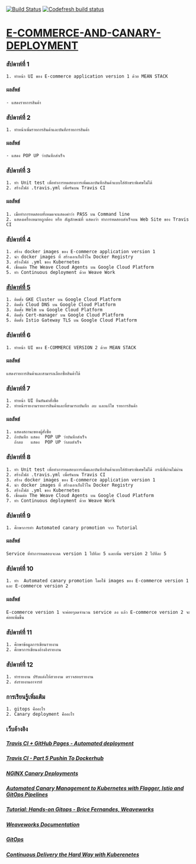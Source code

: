[![Build Status](https://travis-ci.org/nitikornchumnankul/E-COMMERCE-AND-CANARY-DEPLOYMENT.svg?branch=master)](https://travis-ci.org/nitikornchumnankul/E-COMMERCE-AND-CANARY-DEPLOYMENT)
[![Codefresh build status]( https://g.codefresh.io/api/badges/pipeline/nitikornchumnankul/E-COMMERCE-AND-CANARY-DEPLOYMENT%2FE-COMMERCE-AND-CANARY-DEPLOYMENT?key=eyJhbGciOiJIUzI1NiJ9.NWQ1ZmRmYzFjNDI1ZjE2ZTY1MzQ2YTY4.gyGUScNe8n81E-DdnhuNQ9S0MGEARcGDuCvzksqy200&type=cf-1)]( https://g.codefresh.io/pipelines/E-COMMERCE-AND-CANARY-DEPLOYMENT/builds?filter=trigger:build~Build;pipeline:5d5fe162645130b671b2a137~E-COMMERCE-AND-CANARY-DEPLOYMENT)
# [E-COMMERCE-AND-CANARY-DEPLOYMENT](https://github.com/nitikornchumnankul/E-COMMERCE-AND-CANARY-DEPLOYMENT/wiki)

### สัปดาห์ที่ 1 
    1. ทำหน้า UI ของ E-commerce application version 1 ด้วย MEAN STACK
#### ผลลัพธ์ 
    - แสดงรายการสินค้า
### สัปดาห์ที่ 2 
    1. ทำหน้าเพิ่มรายการสินค้าและบันทึกรายการสินค้า
#### ผลลัพธ์
    - แสดง POP UP ว่าบันทึกสำเร็จ
### สัปดาห์ที่ 3 
    1. ทำ Unit test เพื่อทำการทดสอบการเพิ่มและบันทึกสินค้าแบบใส่อักขระพิเศษไม่ได้
    2. สร้างไฟล์ .travis.yml เพื่อรันบน Travis CI
#### ผลลัพธ์
    1. เมื่อทำการทดสอบทั้งหมดจะแสดงคำว่า PASS บน Command line 
    2. แสดงเครื่องหมายถูกต้อง หรือ สัญลักษณ์ที่ แสดงว่า ทำการทดสอบสำเร็จบน Web Site ของ Travis CI
### สัปดาห์ที่ 4 
    1. สร้าง docker images ของ E-commerce application version 1
    2. นำ docker images ที่ สร้างเอาเก็บไว้ใน Docker Registry
    3. สร้างไฟล์ .yml ของ Kubernetes
    4. เชื่อมต่อ The Weave Cloud Agents บน Google Cloud Platform
    5. ทำ Continuous deployment ด้วย Weave Work

### [สัปดาห์ที่ 5 ](https://github.com/nitikornchumnankul/E-COMMERCE-AND-CANARY-DEPLOYMENT/wiki/Flagger-Install-on-GKE-Istio)
    1. ติดตั้ง GKE Cluster บน Google Cloud Platform
    2. ติดตั้ง Cloud DNS บน Google Cloud Platform
    3. ติดตั้ง Helm บน Google Cloud Platform
    4. ติดตั้ง Cert-manager บน Google Cloud Platform
    5. ติดตั้ง Istio Gateway TLS บน Google Cloud Platform
### สัปดาห์ที่ 6 
    1. ทำหน้า UI ของ E-COMMERCE VERSION 2 ด้วย MEAN STACK
#### ผลลัพธ์
    แสดงรายการสินค้าและสามารถเลือกซื้อสินค้าได้
### สัปดาห์ที่ 7 
    1. ทำหน้า UI ยืนยันคำสั่งซื้อ
    2. ทำหน้ารายงานรายการสินค้าและที่สามารถบันทึก ลบ และแก้ไข รายการสินค้า
#### ผลลัพธ์
    1. แสดงสถานะของผู้สั่งซื้อ
    2. ถ้าบันทึก แสดง  POP UP ว่าบันทึกสำเร็จ
       ถ้าลบ   แสดง  POP UP ว่าลบสำเร็จ 
### สัปดาห์ที่ 8  
    1. ทำ Unit test เพื่อทำการทดสอบการเพิ่มและบันทึกสินค้าแบบใส่อักขระพิเศษไม่ได้ กรณีที่ผ่านไม่ผ่าน
    2. สร้างไฟล์ .travis.yml เพื่อรันบน Travis CI
    3. สร้าง docker images ของ E-commerce application version 1
    4. นำ docker images ที่ สร้างเอาเก็บไว้ใน Docker Registry
    5. สร้างไฟล์ .yml ของ Kubernetes
    6. เชื่อมต่อ The Weave Cloud Agents บน Google Cloud Platform
    7. ทำ Continuous deployment ด้วย Weave Work
  
### สัปดาห์ที่ 9 
    1. ศึกษาการทำ Automated canary promotion จาก Tutorial
#### ผลลัพธ์
    Service ที่ทำการทดสอบจะลด version 1 ไปทีละ 5 และเพิ่ม version 2 ไปทีละ 5
### สัปดาห์ที่ 10
    1. ทำ  Automated canary promotion โดยใช้ images ของ E-commerce version 1 และ E-commerce version 2
#### ผลลัพธ์
    E-commerce version 1 จะค่อยๆลดจำนวน service ลง แล้ว E-commerce version 2 จะค่อยเพิ่มขึ้น
### สัปดาห์ที่ 11
    1. ศึกษาข้อมูลการเขียนรายงาน
    2. ศึกษาการเขียนงอ้างอิงรายงาน
### สัปดาห์ที่ 12
    1. ทำรายงาน ปรับแต่งให้สวยงาม ตรวจสอบรายงาน
    2. ส่งรายงานอาจารย์
### การเรียนรู้เพิ่มเติม
    1. gitops คืออะไร
    2. Canary deployment คืออะไร
    
    
### เว็บอ้างอิง
#####    [Travis CI + GitHub Pages - Automated deployment](https://www.youtube.com/watch?v=BFpSD2eoXUk)
#####    [Travis CI - Part 5 Pushin To Dockerhub](https://www.youtube.com/watch?v=YrJyWXYTgzQ)
#####    [NGINX Canary Deployments](https://docs.flagger.app/usage/nginx-progressive-delivery)
#####    [Automated Canary Management to Kubernetes with Flagger, Istio and GitOps Pipelines](https://www.weave.works/blog/automated-canary-management-to-kubernetes-with-flagger-istio-and-gitops-pipelines)
#####    [Tutorial: Hands-on Gitops - Brice Fernandes, Weaveworks](https://www.youtube.com/watch?v=0SFTaAuOzsI)
#####    [Weaveworks Documentation](https://www.weave.works/docs/)
#####    [GitOps](https://www.weave.works/technologies/gitops/)
#####    [Continuous Delivery the Hard Way with Kuberenetes](https://www.youtube.com/watch?v=6PPgZXuDY_U)
 
